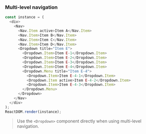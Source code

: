 ### Multi-level navigation

<!--start-code-->

```js
const instance = (
  <div>
    <Nav>
      <Nav.Item active>Item A</Nav.Item>
      <Nav.Item>Item B</Nav.Item>
      <Nav.Item>Item C</Nav.Item>
      <Nav.Item>Item D</Nav.Item>
      <Dropdown title="Item E">
        <Dropdown.Item>Item E-1</Dropdown.Item>
        <Dropdown.Item>Item E-2</Dropdown.Item>
        <Dropdown.Item>Item E-3</Dropdown.Item>
        <Dropdown.Item>Item E-4</Dropdown.Item>
        <Dropdown.Menu title="Item E-4">
          <Dropdown.Item>Item E-4-1</Dropdown.Item>
          <Dropdown.Item active>Item E-4-2</Dropdown.Item>
          <Dropdown.Item>Item E-4-3</Dropdown.Item>
        </Dropdown.Menu>
      </Dropdown>
    </Nav>
  </div>
);
ReactDOM.render(instance);
```

<!--end-code-->

> Use the `<Dropdown>` component directly when using multi-level navigation.
